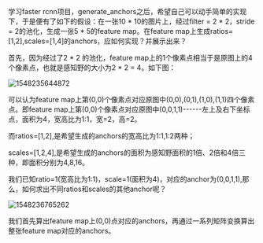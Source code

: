 学习faster rcnn项目，generate_anchors之后，希望自己可以动手简单的实现下，于是便有了如下的假设：在一张10 * 10的图片上，经过filter = 2 * 2，stride = 2的池化，生成一张5 * 5的feature map。在feature map上生成ratios=[1,2],scales=[1,4]的anchors，应如何实现？并展示出来？

首先，因为经过了2 * 2 的池化，feature map上的1个像素点相当于是原图上的4个像素点，也就是感知野的大小为2 * 2 = 4。如下图：

![1548235644872](C:\Users\Admin\AppData\Roaming\Typora\typora-user-images\1548235644872.png)

可以认为feature map上第(0,0)个像素点对应原图中(0,0),(0,1),(1,0),(1,1)四个像素点。即feature map上第(0,0)个像素点对应原图中(0,0,1,1)------左上及右下坐标点，面积为4，宽高比为1:1，宽=2，高=2。

而ratios=[1,2],是希望生成的anchors的宽高比为1:1,1:2两种；

scales=[1,2,4],是希望生成的anchors的面积为感知野面积的1倍、2倍和4倍三种，即面积分别为4,8,16。

我们已知ratio=1(宽高比为1:1)，scale=1(面积为4)，对应的anchor为(0,0,1,1),那么，如何求出不同ratios和scales的其他anchor呢？

![1548236765262](C:\Users\Admin\AppData\Roaming\Typora\typora-user-images\1548236765262.png)





我们首先算出feature map上(0,0)点对应的anchors，再通过一系列矩阵变换算出整张feature map对应的anchors。





